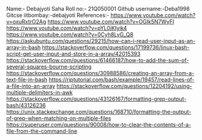 Name:- Debajyoti Saha
Roll no:- 21Q050001
Github username:-Deba1998
Gitcse iitbombay:-debajyoti
References:-
https://www.youtube.com/watch?v=oxuRxtrO2Ag
https://www.youtube.com/watch?v=OGIk5N7WyFI
https://www.youtube.com/watch?v=pYL0iKIyik4
https://www.youtube.com/watch?v=0Cyh8LyG_Q8
https://askubuntu.com/questions/29215/how-can-i-read-user-input-as-an-array-in-bash
https://stackoverflow.com/questions/17199736/linux-bash-script-get-user-input-and-store-in-a-array/42015393
https://stackoverflow.com/questions/61466187/how-to-add-the-sum-of-several-squares-bourne-scripting
https://stackoverflow.com/questions/30988586/creating-an-array-from-a-text-file-in-bash
https://riptutorial.com/bash/example/19457/read-lines-of-a-file-into-an-array
https://stackoverflow.com/questions/12204192/using-multiple-delimiters-in-awk
https://stackoverflow.com/questions/43126167/formatting-grep-output-bash/43126236
https://unix.stackexchange.com/questions/168710/formatting-the-output-of-grep-when-matching-on-multiple-files
https://superuser.com/questions/90008/how-to-clear-the-contents-of-a-file-from-the-command-line
